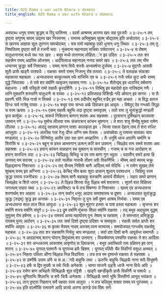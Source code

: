 ```yaml
---
title: 025 Rama s war with Khara s demons
title_english: 025 Rama s war with Khara s demons

---
```

<div class="audioEmbed"  caption="श्रीराम-हरिसीताराममूर्ति-घनपाठिभ्यां वचनम्" src="https://archive.org/download/Ramayana-recitation-Sriram-harisItArAmamUrti-Ghanapaati-v2/Kanda_3/Kanda_3_ARK-025-Ramena_Kharasainya_Samharaha.mp3"></div>
अवष्टब्ध धनुम् रामम् क्रुद्धम् च रिपु घातिनम् ।  
ददर्श आश्रमम् आगम्य खरः सह पुरःसरैः ॥ ३-२५-१  
तम् दृष्ट्वा सगुणम् चापम् उद्यम्य खर निःस्वनम् ।  
रामस्य अभिमुखम् सूतम् चोद्यताम् इति अचोदयत् ॥ ३-२५-२  
स खरस्य आज्ञया सूतः तुरगान् समचोदयत् ।  
यत्र रामो महाबाहुः एको धुन्वन् धनुः स्थितः ॥ ३-२५-३  
तम् तु निष्पतितम् दृष्ट्वा सर्वे ते रजनी चराः ।  
मुंचमाना महानादम् सचिवाः पर्यवारयन् ॥ ३-२५-४  
स तेषाम् यातुधानानाम् मध्ये रथः गतः खरः ।  
बभूव मध्ये ताराणाम् लोहिता.ंग इव उदितः ॥ ३-२५-५  
ततः शर सहस्रेन रामम् अप्रतिम ओजसम् ।  
अर्दयित्वाअ महानादम् ननाद समरे खरः ॥ ३-२५-६  
ततः तम् भीम धन्वानम् क्रुद्धाः सर्वे निशाचराः ।  
रामम् नाना विधैः शस्त्रैः अभ्यवर्षन्त दुर्जयम् ॥ ३-२५-७  
मुद्गरैः आयसैः शूलैः प्रासैः खड्गैः परश्वधैः ।  
राक्षसाः समरे रामम् निजघ्नू रोष तत्पराः ॥ ३-२५-८  
ते वलाहक संकाशा महाकाया महाबलाः ।  
अभ्यधावन्त काकुत्स्थम् रथैः वाजिभिः एव च ॥ ३-२५-९  
गजैः पर्वत कूट अभैः रामम् युद्धे जिंघासवः ।  
ते रामे शर वर्षाणि व्यसृजन् रक्षसाम् गणाः ॥ ३-२५-१०  
शैलेन्द्रम् इव धाराभिर् वर्षमाणा महाधनाः ।  
सर्वैः परिवृतो रामो राक्षसैः कॄरदर्शिनैः ॥ ३-२५-११  
तिथिषु इव महादेवो वृतः पारिषदाम् गणैः ।  
तानि मुक्तानि शस्त्राणि यातुधानैः स राघवः ॥ ३-२५-१२  
प्रतिजग्राह विशिखैः नदि ओघान् इव सागरः ।  
स तैः प्रहरणैः घोरैः भिन्न गात्रो न विव्यथे ॥ ३-२५-१३  
रामः प्रदीप्तैर् बहुभिर् वज्रैर् इव महा अचलः ।  
स विद्धः क्षतज दिग्धः सर्व गात्रेषु राघवः ॥ ३-२५-१४  
बभूव रामः सन्ध्य अभ्रैः दिवाकर इव आवृतः ।  
विषेदुर् देव गन्धर्वाः सिद्धाः च परम ऋषयः ॥ ३-२५-१५  
एकम् सहस्रैः बहुभिः तदा दृष्ट्वा समावृतम् ।  
ततो रामः तु सुसंक्रुद्धो मण्डली कृत कार्मुकः ॥ ३-२५-१६  
ससर्ज निशितान् बाणान् शतशः अथ सहस्रशः ।  
दुरवारान् दुर्विषहान् कालपाश उपमान् रणे ॥ ३-२५-१७  
मुमोच लीलया रामः कंकपत्रान् कांचन भूषणान् ।  
ते शराः शत्रु सैन्येषु मुक्ता रामेण लीलया ॥ ३-२५-१८  
आददू रक्षसाम् प्राणान् पाशाः कालकृता इव ।  
भित्त्वा राक्षस देहान् ताम् ते शरा रुधिर आप्लुताः ॥ ३-२५-१९  
अंतरिक्ष गता रेजुः दीप्त अग्नि सम तेजसः ।  
असंख्येयाः तु रामस्य सायकाः चाप मण्डलात् ॥ ३-२५-२०  
विनिष्पेतुः अतीव उग्रा रक्षः प्राण अपहारिणः ।  
तैः धनूंषि ध्वज अग्राणि चर्माणि च शिरांसि च ॥ ३-२५-२१  
बहून् स हस्त आभरणान् ऊरून् करि कर उपमान् ।  
चिछ्हेद रामः समरे शतशः अथ सहस्रशः ॥ ३-२५-२२  
हयान् कांचन सन्नाहान् रथ युक्तान् स सारथीन् ।  
गजाम् च स गज आरोहान् स हयान् सारधिनः तदा ॥ ३-२५-२३  
चिछ्हिदुः बिभिदुः च एव राम बाणा गुण च्युताः ।  
पदातीन् समरे हत्वा हि अनयत् यम सदनम् ॥ ३-२५-२४  
ततो नालीक नाराचैः तीक्ष्ण अग्रैः विकर्णिभिः ।  
भीमम् आर्त स्वरम् चक्रुः छ्हिद्यमाना निशाचराः ॥ ३-२५-२५  
तत् सैन्यम् निशितैः बाणैः अर्दितम् मर्म भेदिभिः ।  
न रामेण सुखम् लेभे शुष्कम् वनम् इव अग्निना ॥ ३-२५-२६  
केचिद् भीम बलाः शूराः प्रासान् शूलान् परश्वधान् ।  
चिक्षिपुः परम क्रुद्धा रामाय रजनीचराः ॥ ३-२५-२७  
तेषाम् बाणैः महाबाहुः शस्त्राणि आवार्य वीर्यवान् ।  
जहार समरे प्राणान् चिच्छ्हेद च शिरो धरान् ॥ ३-२५-२८  
ते छ्हिन्न शिरसः पेतुः छ्हिन्न चर्म शरासनाः ।  
सुपर्ण वात विक्षिप्ता जगत्याम् पादपा यथा ॥ ३-२५-२९  
अवशिष्टाः च ये तत्र विषण्णाः ते निशाचराः ।  
खरम् एव अभ्यधावन्त शरणार्थम् शर आहताः ॥ ३-२५-३०  
तान् सर्वान् धनुर् आदाय समाश्वास्य च दूषणः ।  
अभ्यधावत सुसंक्रुद्धः क्रुद्धः [रुद्रम्] क्रुद्ध इव अन्तकः ॥ ३-२५-३१  
निवृत्ताः तु पुनः सर्वे दूषण आश्रय निर्भयाः ।  
रामम् एव अभ्यधावन्त साल ताल शिल आयुधाः ॥ ३-२५-३२  
शूल मुद्गर हस्ताः च पाश हस्ता महाबलाः ।  
सृजन्तः शर वर्षाणि शस्त्र वर्षाणि संयुगे॥ ३-२५-३३  
द्रुम वर्षाणि मुंचन्तः शिला वर्षाणि राक्षसाः ।  
तद् बभूव अद्भुतम् युद्धम् तुमुलम् रोम हर्षणम् ॥ ३-२५-३४  
रामस्य अस्य महाघोरम् पुनः तेषाम् च रक्षसाम् ।  
ते समन्तात् अभिक्रुद्धा राघवम् पुनर् आर्दयन् ॥ ३-२५-३५  
ततः सर्वा दिशो दृष्ट्वा प्रदिशाः च समावृताः ।  
राक्षसैः सर्वतः प्राप्तैः शर वर्षाभिः आवृतः ॥ ३-२५-३६  
स कृत्वा भैरवम् नादम् अस्त्रम् परम भास्वरम्।  
समयोजयत् गान्धर्वम् राक्षसेषु महाबलः ॥ ३-२५-३७  
ततः शर सहस्राणि निर्ययुः चाप मण्डलात् ।  
सर्वा दश दिशो बानैः आपूर्यन्त समागतैः ॥ ३-२५-३८  
न आददानाम् शरान् घोरान् विमुंचंतम् शर उत्तमान् ।  
विकर्षमाणम् पश्यन्ति राक्षसाः ते शर आर्दिताः ॥ ३-२५-३९  
शर अन्धकारम् आकाशम् आवृणोत् स दिवाकरम् ।  
बभूव अवस्थितो रामः प्रक्षिपन् इव तान् शरान् ॥ ३-२५-४०  
युगपत् पतमानैः च युगपच्च हतैः भ्रिशम् ।  
युगपत् पतितैः चैव विकीर्णा वसुधा अभवत् ॥ ३-२५-४१  
निहताः पतिताः क्षीणा च्छ्हिन्न भिन्न विदारिताः ।  
तत्र तत्र स्म दृश्यन्ते राक्षसाः ते सहस्रशः ॥ ३-२५-४२  
स उष्णीषैः उत्तम अंगैः च स अ.ंगदैः बाहुभिः तथा ।  
ऊरुभिः बाहुभिः च्छ्हिन्नैः नाना रूपैः विभूषणैः ॥ ३-२५-४३  
हयैः च द्विप मुख्यैः च रथैः भिन्नैः अनेकशः ।  
चामर व्यजनैः छ्हत्रैः ध्वजैः नाना विधैः अपि ॥ ३-२५-४४  
रामेण बाण अभिहतैः विच्छ्हिन्नैः शूल पट्टिशैः ।  
खड्गैः खण्डीकृतैः प्रासैः विकीर्णैः च पश्वधैः ॥ ३-२५-४५  
चूणिताभिः शिलाभिः च शरैः चित्रैः अनेकशः ।  
विच्छ्हिन्नैः समरे भूमिः विस्तीर्णा आभूत् भयंकरा ॥ ३-२५-४६  
तान् दृष्ट्वा निहतान् सर्वे रक्षसाः परम आतुराः ।  
न तत्र चलितुम् शक्ता रामम् पर पुरंजयम् ॥ ३-२५-४७  
इति वाल्मीकि रामायणे आदि काव्ये अरण्य काण्डे पंच विंशः सर्गः